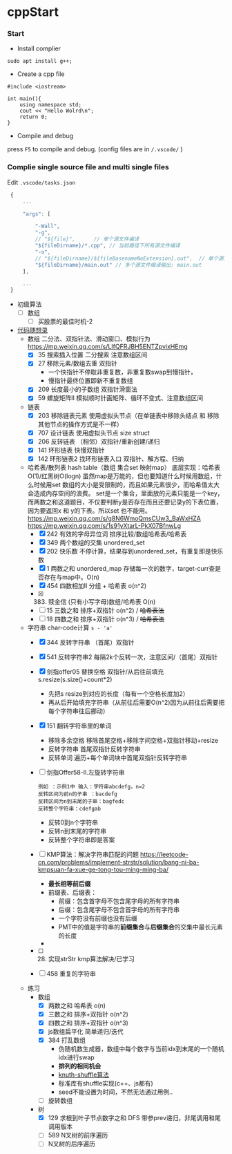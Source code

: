 # cppStart

### Start
* Install complier

``` 
sudo apt install g++;
```

* Create a cpp file

``` 
#include <iostream>

int main(){
    using namespace std;
    cout << "Hello Wolrd\n";
    return 0;
}

```

* Compile and debug

press `F5` to compile and debug. (config files are in `/.vscode/` )

### Complie single source file and multi single files

Edit `.vscode/tasks.json`

``` js
 {
     ...

     "args": [

         "-Wall",
         "-g",
         // "${file}",      // 单个源文件编译
         "${fileDirname}/*.cpp", // 当前路径下所有源文件编译
         "-o",
         // "${fileDirname}/${fileBasenameNoExtension}.out",  // 单个源文件编译输出: 文件名.out
         "${fileDirname}/main.out" // 多个源文件编译输出: main.out
     ],

     ...
 }
```

- 初级算法
    - [ ] 数组
      - [ ] 买股票的最佳时机-2    
- [代码随想录](https://github.com/youngyangyang04/leetcode-master)
    - 数组 二分法、双指针法、滑动窗口、模拟行为 https://mp.weixin.qq.com/s/LIfQFRJBH5ENTZpvixHEmg
      - [x] 35 搜索插入位置 二分搜索 注意数组区间
      - [x] 27 移除元素/数组去重 双指针
        - 一个快指针不停取非重复数，非重复数swap到慢指针，
        - 慢指针最终位置即新不重复数组
      - [x] 209 长度最小的子数组 双指针滑窗法
      - [x] 59 螺旋矩阵II 模拟顺时针画矩阵、循环不变式、注意数组区间
    - 链表 
      - [x] 203 移除链表元素 使用虚拟头节点（在单链表中移除头结点 和 移除其他节点的操作方式是不一样）
      - [x] 707 设计链表 使用虚拟头节点 size struct
      - [x] 206 反转链表 （相邻）双指针/重新创建/递归
      - [x] 141 环形链表 快慢双指针 
      - [x] 142 环形链表2 找环形链表入口 双指针、解方程、归纳
    - 哈希表/散列表 hash table（数组 集合set 映射map） 底层实现：哈希表O(1)/红黑树O(logn)
      虽然map是万能的，但也要知道什么时候用数组，什么时候用set
      数组的大小是受限制的，而且如果元素很少，而哈希值太大会造成内存空间的浪费。
      set是一个集合，里面放的元素只能是一个key，而两数之和这道题目，不仅要判断y是否存在而且还要记录y的下表位置，因为要返回x 和 y的下表。所以set 也不能用。
      https://mp.weixin.qq.com/s/g8N6WmoQmsCUw3_BaWxHZA
      https://mp.weixin.qq.com/s/1s91yXtarL-PkX07BfnwLg
      - [x] 242 有效的字母异位词 排序比较/数组哈希表/哈希表
      - [x] 349 两个数组的交集 unordered_set
      - [x] 202 快乐数 不停计算，结果存到unordered_set，有重复即是快乐数
      - [x] 1 两数之和 unordered_map 存储每一次的数字，target-curr查是否存在与map中。O(n)        
      - [x] 454 四数相加II 分组 + 哈希表  o(n^2)
      - [x] 383. 赎金信 (只有小写字母)数组/哈希表 O(n)
      - [ ] 15 三数之和 排序+双指针  o(n^2) / ~~哈希表法~~
      - [ ] 18 四数之和 排序+双指针  o(n^3) / ~~哈希表法~~
    - 字符串
      char-code计算 `s - 'a'`
      - [x] 344 反转字符串 （首尾）双指针
      - [x] 541 反转字符串2  每隔2k个反转一次，注意区间/（首尾）双指针
      - [x] 剑指offer05 替换空格 双指针/从后往前填充 s.resize(s.size()+count*2)
        - 先把s resize到对应的长度（每有一个空格长度加2）
        - 再从后开始填充字符串（从前往后需要O(n^2)因为从前往后需要把每个字符串往后挪动）
      - [x] 151 翻转字符串里的单词
        - 移除多余空格 移除首尾空格+移除字间空格+双指针移动+resize
        - 反转字符串 首尾双指针反转字符串
        - 反转单词 遍历+每个单词块中首尾双指针反转字符串
      - [ ] 剑指Offer58-II.左旋转字符串
        ```
        例如 ：示例1中 输入：字符串abcdefg，n=2
        反转区间为前n的子串 ：bacdefg
        反转区间为n到末尾的子串：bagfedc
        反转整个字符串：cdefgab
        ```
        - 反转0到n个字符串
        - 反转n到末尾的字符串
        - 反转整个字符串即是答案
      - [ ] KMP算法：解决字符串匹配的问题
        https://leetcode-cn.com/problems/implement-strstr/solution/bang-ni-ba-kmpsuan-fa-xue-ge-tong-tou-ming-ming-ba/
        - **最长相等前后缀**
        - 前缀表、后缀表：
          - 前缀：包含首字母不包含尾字母的所有字符串
          - 后缀：包含尾字母不包含首字母的所有字符串
          - 一个字符没有前缀也没有后缀
          - PMT中的值是字符串的**前缀集合**与**后缀集合**的交集中最长元素的长度
        - 
      - [ ] 28. 实现strStr kmp算法解决/已学习
      - [ ] 458 重复的字符串 


  - 练习
    - 数组
      - [x] 两数之和 哈希表  o(n)
      - [x] 三数之和 排序+双指针  o(n^2)
      - [x] 四数之和 排序+双指针  o(n^3)
      - [x] js数组扁平化 简单递归/迭代      
      - [x] 384 打乱数组
        - 伪随机数生成器，数组中每个数字与当前idx到末尾的一个随机idx进行swap
        - **排列的相同机会**
        - [knuth-shuffle算法](https://yjk94.wordpress.com/2017/03/17/%E6%B4%97%E7%89%8C%E7%9A%84%E6%AD%A3%E7%A1%AE%E5%A7%BF%E5%8A%BF-knuth-shuffle%E7%AE%97%E6%B3%95/)
        - 标准库有shuffle实现(c++、js都有)
        - seed不能设置为时间，不然无法通过用例..
      - [ ] 旋转数组
    - 树 
      - [x] 129 求根到叶子节点数字之和 DFS 带参prev递归，非尾调用和尾调用版本
      - [ ] 589 N叉树的前序遍历
      - [ ] N叉树的后序遍历